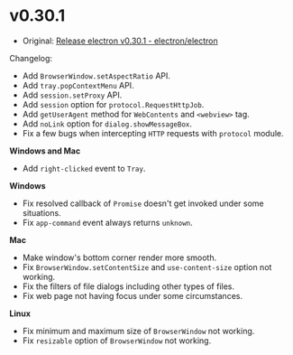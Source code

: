# v0.30.1

* Original: [Release electron v0.30.1 - electron/electron](https://github.com/electron/electron/releases/tag/v0.30.1)

Changelog:

* Add `BrowserWindow.setAspectRatio` API.
* Add `tray.popContextMenu` API.
* Add `session.setProxy` API.
* Add `session` option for `protocol.RequestHttpJob`.
* Add `getUserAgent` method for `WebContents` and `<webview>` tag.
* Add `noLink` option for `dialog.showMessageBox`.
* Fix a few bugs when intercepting `HTTP` requests with `protocol` module.

**Windows and Mac**

* Add `right-clicked` event to `Tray`.

**Windows**

* Fix resolved callback of `Promise` doesn't get invoked under some situations.
* Fix `app-command` event always returns `unknown`.

**Mac**

* Make window's bottom corner render more smooth.
* Fix `BrowserWindow.setContentSize` and `use-content-size` option not working.
* Fix the filters of file dialogs including other types of files.
* Fix web page not having focus under some circumstances.

**Linux**

* Fix minimum and maximum size of `BrowserWindow` not working.
* Fix `resizable` option of `BrowserWindow` not working.
